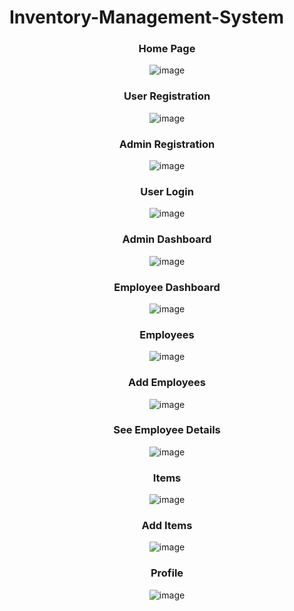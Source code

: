 # Inventory-Management-System

<div align="center">
  
<h3>Home Page</h3>
    
![image](https://github.com/Madhur-Jatiya/NucleusTeq-Project/assets/70679523/0613b94c-589d-4491-8b58-241eea7c2fae)
  
<h3>User Registration</h3>

![image](https://github.com/Madhur-Jatiya/NucleusTeq-Project/assets/70679523/a0f781b7-7eca-4d30-bd86-01c45c4350a2)
  
<h3>Admin Registration</h3>
  
![image](https://github.com/Madhur-Jatiya/NucleusTeq-Project/assets/70679523/d179a199-530d-4634-9669-07c30ce620f4)

<h3>User Login</h3>
  
![image](https://github.com/Madhur-Jatiya/NucleusTeq-Project/assets/70679523/3a92b76a-0083-44b9-b685-3a88d72ace94)
  
<h3>Admin Dashboard</h3>
  
![image](https://github.com/Madhur-Jatiya/NucleusTeq-Project/assets/70679523/9a16ed17-3402-424d-aa60-942ab260accb)
  
<h3>Employee Dashboard</h3>
  
![image](https://github.com/Madhur-Jatiya/NucleusTeq-Project/assets/70679523/ab2e4a56-22bb-4f0e-b000-17b14e906268)
  
<h3>Employees</h3>
  
![image](https://github.com/Madhur-Jatiya/NucleusTeq-Project/assets/70679523/996b44cd-bc79-4872-a88e-83e7b7510dcd)

<h3>Add Employees</h3>
  
![image](https://github.com/Madhur-Jatiya/NucleusTeq-Project/assets/70679523/25972873-43f0-44fb-91b6-d5d328eca056)
  
<h3>See Employee Details</h3>
  
![image](https://github.com/Madhur-Jatiya/NucleusTeq-Project/assets/70679523/28d420c7-79c6-486c-907c-2657d23bac50)

<h3>Items</h3>

![image](https://github.com/Madhur-Jatiya/NucleusTeq-Project/assets/70679523/67b9877a-176c-46f3-954d-12786b32437b)

<h3>Add Items</h3>

![image](https://github.com/Madhur-Jatiya/NucleusTeq-Project/assets/70679523/f2914e4f-a430-48a0-b472-d46174e371f9)
  
<h3>Profile</h3>

![image](https://github.com/Madhur-Jatiya/NucleusTeq-Project/assets/70679523/1ce4b626-c329-491c-87d1-b057a1d4ee79)
  
</div>
